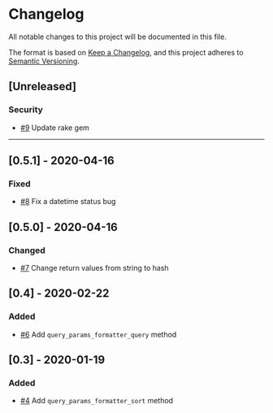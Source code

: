 # Changelog
All notable changes to this project will be documented in this file.

The format is based on [Keep a Changelog](https://keepachangelog.com/en/1.0.0/),
and this project adheres to [Semantic Versioning](https://semver.org/spec/v2.0.0.html).

## [Unreleased]

### Security
- [#9](https://github.com/walkersumida/senro/pull/9) Update rake gem

---

## [0.5.1] - 2020-04-16
### Fixed
- [#8](https://github.com/walkersumida/senro/pull/8) Fix a datetime status bug

## [0.5.0] - 2020-04-16
### Changed
- [#7](https://github.com/walkersumida/senro/pull/7) Change return values from string to hash

## [0.4] - 2020-02-22
### Added
- [#6](https://github.com/walkersumida/senro/pull/6) Add `query_params_formatter_query` method

## [0.3] - 2020-01-19
### Added
- [#4](https://github.com/walkersumida/senro/pull/4) Add `query_params_formatter_sort` method
